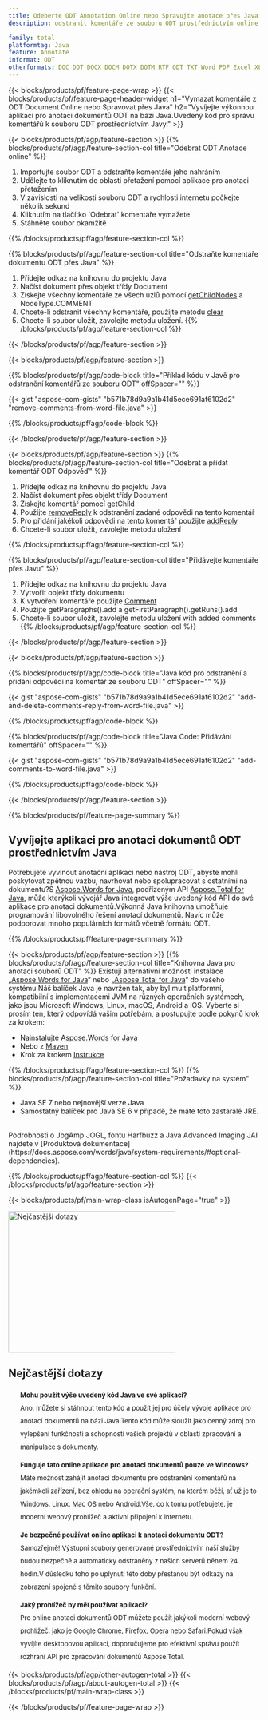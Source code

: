 ```yaml
---
title: Odeberte ODT Annotation Online nebo Spravujte anotace přes Java
description: odstranit komentáře ze souboru ODT prostřednictvím online aplikace zdarma. Java API kód pro správu komentářů souborů ODT.

family: total
platformtag: Java
feature: Annotate
informat: ODT
otherformats: DOC DOT DOCX DOCM DOTX DOTM RTF ODT TXT Word PDF Excel XLS XLSX XLSB XLSM XLT XLTX XLTM CSV TSV ODS Powerpoint PPT PPS PPTX POTX PPSX PPTM PPSM POTM ODP
---
```

{{< blocks/products/pf/feature-page-wrap >}}
{{< blocks/products/pf/feature-page-header-widget h1="Vymazat komentáře z ODT Document Online nebo Spravovat přes Java" h2="Vyvíjejte výkonnou aplikaci pro anotaci dokumentů ODT na bázi Java.Uvedený kód pro správu komentářů k souboru ODT prostřednictvím Javy." >}}

{{< blocks/products/pf/agp/feature-section >}}
{{% blocks/products/pf/agp/feature-section-col title="Odebrat ODT Anotace online" %}}

1. Importujte soubor ODT a odstraňte komentáře jeho nahráním
1. Udělejte to kliknutím do oblasti přetažení pomocí aplikace pro anotaci přetažením
1. V závislosti na velikosti souboru ODT a rychlosti internetu počkejte několik sekund
1. Kliknutím na tlačítko 'Odebrat' komentáře vymažete
1. Stáhněte soubor okamžitě

{{% /blocks/products/pf/agp/feature-section-col %}}

{{% blocks/products/pf/agp/feature-section-col title="Odstraňte komentáře dokumentu ODT přes Java" %}}

1. Přidejte odkaz na knihovnu do projektu Java
1. Načíst dokument přes objekt třídy Document
1. Získejte všechny komentáře ze všech uzlů pomocí [getChildNodes](https://reference.aspose.com/words/java/com.aspose.words/document/#getChildNodes) a NodeType.COMMENT
1. Chcete-li odstranit všechny komentáře, použijte metodu [clear](https://reference.aspose.com/words/java/com.aspose.words/nodecollection/#clear)
1. Chcete-li soubor uložit, zavolejte metodu uložení.
{{% /blocks/products/pf/agp/feature-section-col %}}

{{< /blocks/products/pf/agp/feature-section >}}

{{< blocks/products/pf/agp/feature-section >}}

{{% blocks/products/pf/agp/code-block title="Příklad kódu v Javě pro odstranění komentářů ze souboru ODT" offSpacer="" %}}

{{< gist "aspose-com-gists" "b571b78d9a9a1b41d5ece691af6102d2" "remove-comments-from-word-file.java" >}}

{{% /blocks/products/pf/agp/code-block %}}

{{< /blocks/products/pf/agp/feature-section >}}


{{< blocks/products/pf/agp/feature-section >}}
{{% blocks/products/pf/agp/feature-section-col title="Odebrat a přidat komentář ODT Odpověď" %}}

1. Přidejte odkaz na knihovnu do projektu Java
1. Načíst dokument přes objekt třídy Document
1. Získejte komentář pomocí getChild
1. Použijte [removeReply](https://reference.aspose.com/words/java/com.aspose.words/comment/#removeReply-com.aspose.words.Comment) k odstranění zadané odpovědi na tento komentář
1. Pro přidání jakékoli odpovědi na tento komentář použijte [addReply](https://reference.aspose.com/words/java/com.aspose.words/comment/#addReply-java.lang.String-java.lang.String-java.util.Date-java.lang.String)
1. Chcete-li soubor uložit, zavolejte metodu uložení

{{% /blocks/products/pf/agp/feature-section-col %}}

{{% blocks/products/pf/agp/feature-section-col title="Přidávejte komentáře přes Javu" %}}

1. Přidejte odkaz na knihovnu do projektu Java
1. Vytvořit objekt třídy dokumentu
1. K vytvoření komentáře použijte [Comment](https://reference.aspose.com/words/java/com.aspose.words/comment/)
1. Použijte getParagraphs().add a getFirstParagraph().getRuns().add
1. Chcete-li soubor uložit, zavolejte metodu uložení with added comments
{{% /blocks/products/pf/agp/feature-section-col %}}

{{< /blocks/products/pf/agp/feature-section >}}

{{< blocks/products/pf/agp/feature-section >}}

{{% blocks/products/pf/agp/code-block title="Java kód pro odstranění a přidání odpovědi na komentář ze souboru ODT" offSpacer="" %}}

{{< gist "aspose-com-gists" "b571b78d9a9a1b41d5ece691af6102d2" "add-and-delete-comments-reply-from-word-file.java" >}}

{{% /blocks/products/pf/agp/code-block %}}

{{% blocks/products/pf/agp/code-block title="Java Code: Přidávání komentářů" offSpacer="" %}}

{{< gist "aspose-com-gists" "b571b78d9a9a1b41d5ece691af6102d2" "add-comments-to-word-file.java" >}}

{{% /blocks/products/pf/agp/code-block %}}

{{< /blocks/products/pf/agp/feature-section >}}


{{% blocks/products/pf/feature-page-summary %}}


<h2>Vyvíjejte aplikaci pro anotaci dokumentů ODT prostřednictvím Java</h2>

Potřebujete vyvinout anotační aplikaci nebo nástroj ODT, abyste mohli poskytovat zpětnou vazbu, navrhovat nebo spolupracovat s ostatními na dokumentu?S [Aspose.Words for Java](https://products.aspose.com/words/java/), podřízeným API [Aspose.Total for Java](https://products.aspose.com/total/java/), může kterýkoli vývojář Java integrovat výše uvedený kód API do své aplikace pro anotaci dokumentů.Výkonná Java knihovna umožňuje programování libovolného řešení anotací dokumentů. Navíc může podporovat mnoho populárních formátů včetně formátu ODT.<br />

{{% /blocks/products/pf/feature-page-summary %}}

{{< blocks/products/pf/agp/feature-section >}}
{{% blocks/products/pf/agp/feature-section-col title="Knihovna Java pro anotaci souborů ODT" %}}
Existují alternativní možnosti instalace „[Aspose.Words for Java](https://products.aspose.com/words/java/)“ nebo „[Aspose.Total for Java](https://products.aspose.com/total/java/)“ do vašeho systému.Náš balíček Java je navržen tak, aby byl multiplatformní, kompatibilní s implementacemi JVM na různých operačních systémech, jako jsou Microsoft Windows, Linux, macOS, Android a iOS. Vyberte si prosím ten, který odpovídá vašim potřebám, a postupujte podle pokynů krok za krokem:<br />

- Nainstalujte [Aspose.Words for Java](https://docs.aspose.com/words/java/installation/)
- Nebo z [Maven](https://releases.aspose.com/java/repo/com/aspose/aspose-words/)
- Krok za krokem [Instrukce](https://docs.aspose.com/words/java/installation/#install-aspose-words-for-java-from-maven-repository)

{{% /blocks/products/pf/agp/feature-section-col %}}
{{% blocks/products/pf/agp/feature-section-col title="Požadavky na systém" %}}

- Java SE 7 nebo nejnovější verze Java
- Samostatný balíček pro Java SE 6 v případě, že máte toto zastaralé JRE.

<br />
Podrobnosti o JogAmp JOGL, fontu Harfbuzz a Java Advanced Imaging JAI najdete v [Produktová dokumentace](https://docs.aspose.com/words/java/system-requirements/#optional-dependencies).

{{% /blocks/products/pf/agp/feature-section-col %}}
{{< /blocks/products/pf/agp/feature-section >}}


{{< blocks/products/pf/main-wrap-class isAutogenPage="true" >}}

<style>.howtolist li{margin-right: 0!important;line-height: 26px;position: relative;margin-bottom: 10px;font-size: 13px;list-style-type: none;}</style>
<div class="col-md-12 tl bg-gray-dark howtolist section">
  <a class="anchor" name="faqpage"></a>
  <div class="container tl dflex" itemscope="" itemtype="https://schema.org/FAQPage">
      <div class="col-md-4 howtosectiongfx">
          <img class="social-panel-hide-on-mobile" src="https://www.groupdocs.cloud/templates/brand/images/groupdocs/conversion/groupdocs_conversion-brand.png" alt="Nejčastější dotazy" width="335" height="283">
      </div>
      <div class="howtosection col-md-8">
          <div>
              <h2>Nejčastější dotazy</h2>
              <ul>
                  <li itemscope="" itemprop="mainEntity" itemtype="https://schema.org/Question">
                      <div>
                          <span itemprop="name"><b>Mohu použít výše uvedený kód Java ve své aplikaci?</b></span>
                      </div>
                      <div itemscope="" itemprop="acceptedAnswer" itemtype="https://schema.org/Answer">
                          <span itemprop="text">Ano, můžete si stáhnout tento kód a použít jej pro účely vývoje aplikace pro anotaci dokumentů na bázi Java.Tento kód může sloužit jako cenný zdroj pro vylepšení funkčnosti a schopností vašich projektů v oblasti zpracování a manipulace s dokumenty.</span>
                      </div>
                  </li>
                  <li itemscope="" itemprop="mainEntity" itemtype="https://schema.org/Question">
                      <div>
                          <span itemprop="name"><b>Funguje tato online aplikace pro anotaci dokumentů pouze ve Windows?</b></span>
                      </div>
                      <div itemscope="" itemprop="acceptedAnswer" itemtype="https://schema.org/Answer">
                          <span itemprop="text">Máte možnost zahájit anotaci dokumentu pro odstranění komentářů na jakémkoli zařízení, bez ohledu na operační systém, na kterém běží, ať už je to Windows, Linux, Mac OS nebo Android.Vše, co k tomu potřebujete, je moderní webový prohlížeč a aktivní připojení k internetu.</span>
                      </div>
                  </li>
                  <li itemscope="" itemprop="mainEntity" itemtype="https://schema.org/Question">
                      <div>
                          <span itemprop="name"><b>Je bezpečné používat online aplikaci k anotaci dokumentu ODT?</b></span>
                      </div>
                      <div itemscope="" itemprop="acceptedAnswer" itemtype="https://schema.org/Answer">
                          <span itemprop="text">Samozřejmě! Výstupní soubory generované prostřednictvím naší služby budou bezpečně a automaticky odstraněny z našich serverů během 24 hodin.V důsledku toho po uplynutí této doby přestanou být odkazy na zobrazení spojené s těmito soubory funkční.</span>
                      </div>
                  </li>                 
                  <li itemscope="" itemprop="mainEntity" itemtype="https://schema.org/Question">
                      <div>
                          <span itemprop="name"><b>Jaký prohlížeč by měl používat aplikaci?</b></span>
                      </div>
                      <div itemscope="" itemprop="acceptedAnswer" itemtype="https://schema.org/Answer">
                          <span itemprop="text">Pro online anotaci dokumentů ODT můžete použít jakýkoli moderní webový prohlížeč, jako je Google Chrome, Firefox, Opera nebo Safari.Pokud však vyvíjíte desktopovou aplikaci, doporučujeme pro efektivní správu použít rozhraní API pro zpracování dokumentů Aspose.Total.</span>
                      </div>
                  </li>
              </ul>
          </div>
      </div>
  </div>

{{< blocks/products/pf/agp/other-autogen-total >}}
{{< blocks/products/pf/agp/about-autogen-total >}}
{{< /blocks/products/pf/main-wrap-class >}}

{{< /blocks/products/pf/feature-page-wrap >}}